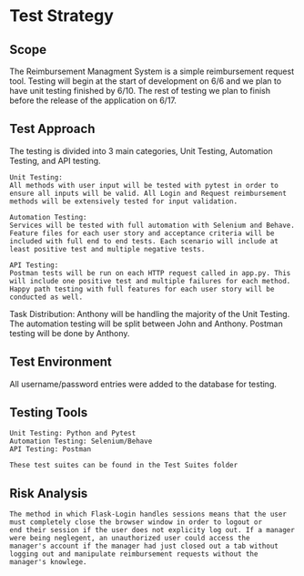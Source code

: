 # Test Strategy

## Scope
The Reimbursement Managment System is a simple reimbursement request tool. Testing will begin at the start of development on 6/6 and we plan to have unit testing finished by 6/10. The rest of testing we plan to finish before the release of the application on 6/17. 


## Test Approach
The testing is divided into 3 main categories, Unit Testing, Automation Testing, and API testing. 

    Unit Testing:
    All methods with user input will be tested with pytest in order to ensure all inputs will be valid. All Login and Request reimbursement methods will be extensively tested for input validation. 

    Automation Testing:
    Services will be tested with full automation with Selenium and Behave. Feature files for each user story and acceptance criteria will be included with full end to end tests. Each scenario will include at least positive test and multiple negative tests. 
   
    API Testing:
    Postman tests will be run on each HTTP request called in app.py. This will include one positive test and multiple failures for each method. Happy path testing with full features for each user story will be conducted as well. 

Task Distribution:
Anthony will be handling the majority of the Unit Testing.
The automation testing will be split between John and Anthony. 
Postman testing will be done by Anthony.


## Test Environment
All username/password entries were added to the database for testing. 

## Testing Tools
    Unit Testing: Python and Pytest
    Automation Testing: Selenium/Behave
    API Testing: Postman
    
    These test suites can be found in the Test Suites folder

## Risk Analysis
    The method in which Flask-Login handles sessions means that the user must completely close the browser window in order to logout or 
    end their session if the user does not explicity log out. If a manager were being neglegent, an unauthorized user could access the 
    manager's account if the manager had just closed out a tab without logging out and manipulate reimbursement requests without the manager's knowlege.



